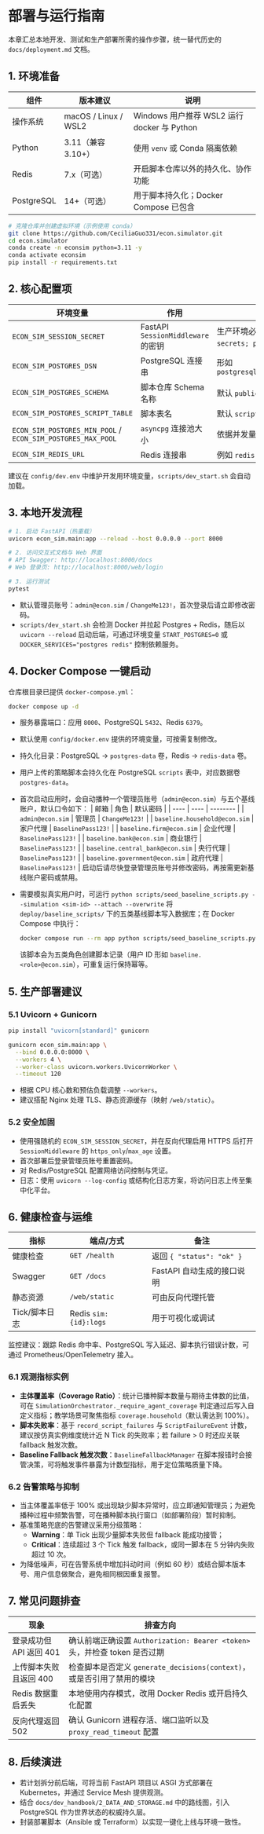 # 部署与运行指南

本章汇总本地开发、测试和生产部署所需的操作步骤，统一替代历史的 `docs/deployment.md` 文档。

## 1. 环境准备

| 组件 | 版本建议 | 说明 |
| ---- | -------- | ---- |
| 操作系统 | macOS / Linux / WSL2 | Windows 用户推荐 WSL2 运行 docker 与 Python |
| Python | 3.11（兼容 3.10+） | 使用 `venv` 或 Conda 隔离依赖 |
| Redis | 7.x（可选） | 开启脚本仓库以外的持久化、协作功能 |
| PostgreSQL | 14+（可选） | 用于脚本持久化；Docker Compose 已包含 |

```bash
# 克隆仓库并创建虚拟环境（示例使用 conda）
git clone https://github.com/CeciliaGuo331/econ.simulator.git
cd econ.simulator
conda create -n econsim python=3.11 -y
conda activate econsim
pip install -r requirements.txt
```

## 2. 核心配置项

| 环境变量 | 作用 | 备注 |
| -------- | ---- | ---- |
| `ECON_SIM_SESSION_SECRET` | FastAPI `SessionMiddleware` 的密钥 | 生产环境必须设为随机值，可用 `python -c "import secrets; print(secrets.token_urlsafe(32))"` 生成 |
| `ECON_SIM_POSTGRES_DSN` | PostgreSQL 连接串 | 形如 `postgresql+asyncpg://user:pass@localhost:5432/econsim` |
| `ECON_SIM_POSTGRES_SCHEMA` | 脚本仓库 Schema 名称 | 默认 `public`，可按环境覆盖 |
| `ECON_SIM_POSTGRES_SCRIPT_TABLE` | 脚本表名 | 默认 `scripts` |
| `ECON_SIM_POSTGRES_MIN_POOL` / `ECON_SIM_POSTGRES_MAX_POOL` | `asyncpg` 连接池大小 | 依据并发量调节 |
| `ECON_SIM_REDIS_URL` | Redis 连接串 | 例如 `redis://localhost:6379/0`，缺省时退化为内存模式 |

建议在 `config/dev.env` 中维护开发用环境变量，`scripts/dev_start.sh` 会自动加载。

## 3. 本地开发流程

```bash
# 1. 启动 FastAPI（热重载）
uvicorn econ_sim.main:app --reload --host 0.0.0.0 --port 8000

# 2. 访问交互式文档与 Web 界面
# API Swagger: http://localhost:8000/docs
# Web 登录页: http://localhost:8000/web/login

# 3. 运行测试
pytest
```

- 默认管理员账号：`admin@econ.sim` / `ChangeMe123!`，首次登录后请立即修改密码。
- `scripts/dev_start.sh` 会检测 Docker 并拉起 Postgres + Redis，随后以 `uvicorn --reload` 启动后端，可通过环境变量 `START_POSTGRES=0` 或 `DOCKER_SERVICES="postgres redis"` 控制依赖服务。

## 4. Docker Compose 一键启动

仓库根目录已提供 `docker-compose.yml`：

```bash
docker compose up -d
```

- 服务暴露端口：应用 `8000`、PostgreSQL `5432`、Redis `6379`。
- 默认使用 `config/docker.env` 提供的环境变量，可按需复制修改。
- 持久化目录：PostgreSQL → `postgres-data` 卷，Redis → `redis-data` 卷。
- 用户上传的策略脚本会持久化在 PostgreSQL `scripts` 表中，对应数据卷 `postgres-data`。
- 首次启动应用时，会自动播种一个管理员账号（`admin@econ.sim`）与五个基线账户，默认口令如下：
  | 邮箱 | 角色 | 默认密码 |
  | ---- | ---- | -------- |
  | `admin@econ.sim` | 管理员 | `ChangeMe123!` |
  | `baseline.household@econ.sim` | 家户代理 | `BaselinePass123!` |
  | `baseline.firm@econ.sim` | 企业代理 | `BaselinePass123!` |
  | `baseline.bank@econ.sim` | 商业银行 | `BaselinePass123!` |
  | `baseline.central_bank@econ.sim` | 央行代理 | `BaselinePass123!` |
  | `baseline.government@econ.sim` | 政府代理 | `BaselinePass123!` |
  启动后请尽快登录管理员账号并修改密码，再按需更新基线账户密码或禁用。
- 需要模拟真实用户时，可运行 `python scripts/seed_baseline_scripts.py --simulation <sim-id> --attach --overwrite` 将
  `deploy/baseline_scripts/` 下的五类基线脚本写入数据库；在 Docker Compose 中执行：

  ```bash
  docker compose run --rm app python scripts/seed_baseline_scripts.py --simulation demo-sim --attach --overwrite
  ```

  该脚本会为五类角色创建脚本记录（用户 ID 形如 `baseline.<role>@econ.sim`），可重复运行保持幂等。

## 5. 生产部署建议

### 5.1 Uvicorn + Gunicorn

```bash
pip install "uvicorn[standard]" gunicorn

gunicorn econ_sim.main:app \
  --bind 0.0.0.0:8000 \
  --workers 4 \
  --worker-class uvicorn.workers.UvicornWorker \
  --timeout 120
```

- 根据 CPU 核心数和预估负载调整 `--workers`。
- 建议搭配 Nginx 处理 TLS、静态资源缓存（映射 `/web/static`）。

### 5.2 安全加固

- 使用强随机的 `ECON_SIM_SESSION_SECRET`，并在反向代理启用 HTTPS 后打开 `SessionMiddleware` 的 `https_only`/`max_age` 设置。
- 首次部署后登录管理员账号重置密码。
- 对 Redis/PostgreSQL 配置网络访问控制与凭证。
- 日志：使用 `uvicorn --log-config` 或结构化日志方案，将访问日志上传至集中化平台。

## 6. 健康检查与运维

| 指标 | 端点/方式 | 备注 |
| ---- | --------- | ---- |
| 健康检查 | `GET /health` | 返回 `{ "status": "ok" }` |
| Swagger | `GET /docs` | FastAPI 自动生成的接口说明 |
| 静态资源 | `/web/static` | 可由反向代理托管 |
| Tick/脚本日志 | Redis `sim:{id}:logs` | 用于可视化或调试 |

监控建议：跟踪 Redis 命中率、PostgreSQL 写入延迟、脚本执行错误计数，可通过 Prometheus/OpenTelemetry 接入。

### 6.1 观测指标实例

- **主体覆盖率（Coverage Ratio）**：统计已播种脚本数量与期待主体数的比值，可在 `SimulationOrchestrator._require_agent_coverage` 判定通过后写入自定义指标；教学场景可聚焦指标 `coverage.household`（默认需达到 100%）。
- **脚本失败率**：基于 `record_script_failures` 与 `ScriptFailureEvent` 计数，建议按仿真实例维度统计近 N Tick 的失败率；若 failure > 0 时还应关联 fallback 触发次数。
- **Baseline Fallback 触发次数**：`BaselineFallbackManager` 在脚本报错时会接管决策，可将触发事件暴露为计数型指标，用于定位策略质量下降。

### 6.2 告警策略与抑制

- 当主体覆盖率低于 100% 或出现缺少脚本异常时，应立即通知管理员；为避免播种过程中频繁告警，可在播种脚本执行窗口（如部署阶段）暂时抑制。
- 基准策略兜底的告警建议采用分级策略：
  - **Warning**：单 Tick 出现少量脚本失败但 fallback 能成功接管；
  - **Critical**：连续超过 3 个 Tick 触发 fallback，或同一脚本在 5 分钟内失败超过 10 次。
- 为降低噪声，可在告警系统中增加抖动时间（例如 60 秒）或结合脚本版本号、用户信息做聚合，避免相同根因重复报警。

## 7. 常见问题排查

| 现象 | 排查方向 |
| ---- | -------- |
| 登录成功但 API 返回 401 | 确认前端正确设置 `Authorization: Bearer <token>` 头，并检查 token 是否过期 |
| 上传脚本失败且返回 400 | 检查脚本是否定义 `generate_decisions(context)`，或是否引用了禁用的模块 |
| Redis 数据重启丢失 | 本地使用内存模式，改用 Docker Redis 或开启持久化配置 |
| 反向代理返回 502 | 确认 Gunicorn 进程存活、端口监听以及 `proxy_read_timeout` 配置 |

## 8. 后续演进

- 若计划拆分前后端，可将当前 FastAPI 项目以 ASGI 方式部署在 Kubernetes，并通过 Service Mesh 提供观测。
- 结合 `docs/dev_handbook/2_DATA_AND_STORAGE.md` 中的路线图，引入 PostgreSQL 作为世界状态的权威持久层。
- 封装部署脚本（Ansible 或 Terraform）以实现一键化上线与环境一致性。
